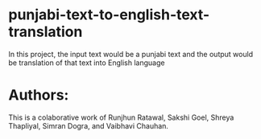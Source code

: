 # punjabi-text-to-english-text-translation

In this project, the input text would be a punjabi text and the output would be translation of that text into English language





# Authors: 
This is a colaborative work of Runjhun Ratawal, Sakshi Goel, Shreya Thapliyal, Simran Dogra, and Vaibhavi Chauhan.
